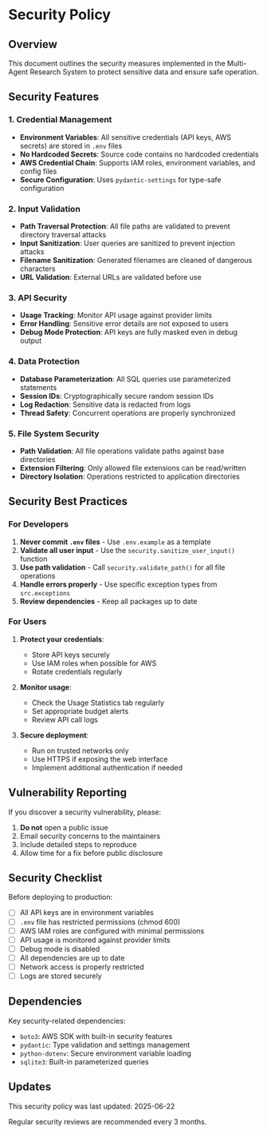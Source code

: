 # Security Policy

## Overview

This document outlines the security measures implemented in the Multi-Agent Research System to protect sensitive data and ensure safe operation.

## Security Features

### 1. Credential Management
- **Environment Variables**: All sensitive credentials (API keys, AWS secrets) are stored in `.env` files
- **No Hardcoded Secrets**: Source code contains no hardcoded credentials
- **AWS Credential Chain**: Supports IAM roles, environment variables, and config files
- **Secure Configuration**: Uses `pydantic-settings` for type-safe configuration

### 2. Input Validation
- **Path Traversal Protection**: All file paths are validated to prevent directory traversal attacks
- **Input Sanitization**: User queries are sanitized to prevent injection attacks
- **Filename Sanitization**: Generated filenames are cleaned of dangerous characters
- **URL Validation**: External URLs are validated before use

### 3. API Security
- **Usage Tracking**: Monitor API usage against provider limits
- **Error Handling**: Sensitive error details are not exposed to users
- **Debug Mode Protection**: API keys are fully masked even in debug output

### 4. Data Protection
- **Database Parameterization**: All SQL queries use parameterized statements
- **Session IDs**: Cryptographically secure random session IDs
- **Log Redaction**: Sensitive data is redacted from logs
- **Thread Safety**: Concurrent operations are properly synchronized

### 5. File System Security
- **Path Validation**: All file operations validate paths against base directories
- **Extension Filtering**: Only allowed file extensions can be read/written
- **Directory Isolation**: Operations restricted to application directories

## Security Best Practices

### For Developers

1. **Never commit `.env` files** - Use `.env.example` as a template
2. **Validate all user input** - Use the `security.sanitize_user_input()` function
3. **Use path validation** - Call `security.validate_path()` for all file operations
4. **Handle errors properly** - Use specific exception types from `src.exceptions`
5. **Review dependencies** - Keep all packages up to date

### For Users

1. **Protect your credentials**:
   - Store API keys securely
   - Use IAM roles when possible for AWS
   - Rotate credentials regularly

2. **Monitor usage**:
   - Check the Usage Statistics tab regularly
   - Set appropriate budget alerts
   - Review API call logs

3. **Secure deployment**:
   - Run on trusted networks only
   - Use HTTPS if exposing the web interface
   - Implement additional authentication if needed

## Vulnerability Reporting

If you discover a security vulnerability, please:

1. **Do not** open a public issue
2. Email security concerns to the maintainers
3. Include detailed steps to reproduce
4. Allow time for a fix before public disclosure

## Security Checklist

Before deploying to production:

- [ ] All API keys are in environment variables
- [ ] `.env` file has restricted permissions (chmod 600)
- [ ] AWS IAM roles are configured with minimal permissions
- [ ] API usage is monitored against provider limits
- [ ] Debug mode is disabled
- [ ] All dependencies are up to date
- [ ] Network access is properly restricted
- [ ] Logs are stored securely

## Dependencies

Key security-related dependencies:
- `boto3`: AWS SDK with built-in security features
- `pydantic`: Type validation and settings management
- `python-dotenv`: Secure environment variable loading
- `sqlite3`: Built-in parameterized queries

## Updates

This security policy was last updated: 2025-06-22

Regular security reviews are recommended every 3 months.